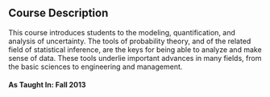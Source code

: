 ## Course Description
This course introduces students to the modeling, quantification, and analysis of uncertainty.  The tools of probability theory, and of the related field of statistical inference, are the keys for being able to analyze and make sense of data. These tools underlie important advances in many fields, from the basic sciences to engineering and management.
#### As Taught In: **Fall 2013**

